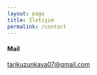 ```yaml
---
layout: page
title: İletişim
permalink: /contact
---
```


<h4>Mail</h4>
<a href="mailto:tarikuzunkaya07@gmail.com">tarikuzunkaya07@gmail.com</a>
